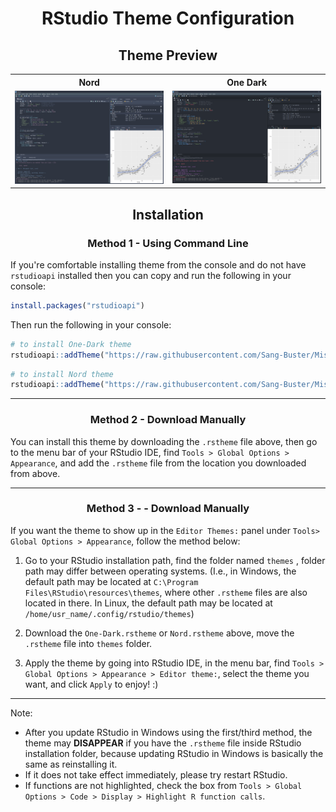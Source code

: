 <h1 align="center">RStudio Theme Configuration</h1>

<h2 align="center">Theme Preview</h2>

<div align="center">
<table>
  <tr>
    <th>Nord</th>
    <th>One Dark</th>
  </tr>
  <tr>
    <td><img src="/RStudio%20Themes/README.assets/Nord%20Theme%20Preview.png" width="500" /></td>
    <td><img src="/RStudio%20Themes/README.assets/One-Dark%20Theme%20Preview.png" width="500" /></td>
  </tr>
</table>
</div>

<h2 align="center">Installation</h2>

<h3 align="center">Method 1 - Using Command Line</h3>

If you're comfortable installing theme from the console and do not have `rstudioapi` installed then you can copy and run the following in your console:

```r
install.packages("rstudioapi")
```
Then run the following in your console:
```r
# to install One-Dark theme
rstudioapi::addTheme("https://raw.githubusercontent.com/Sang-Buster/Miscellaneous-Configuration/main/RStudio%20Themes/One-Dark.rstheme", apply = TRUE, force=TRUE)
```
```r
# to install Nord theme
rstudioapi::addTheme("https://raw.githubusercontent.com/Sang-Buster/Miscellaneous-Configuration/main/RStudio%20Themes/Nord.rstheme", apply = TRUE, force=TRUE)
```
---

<h3 align="center">Method 2 - Download Manually</h3>

You can install this theme by downloading the `.rstheme` file above, then go to the menu bar of your RStudio IDE, find `Tools > Global Options > Appearance`, and add the `.rstheme` file from the location you downloaded from above.

---

<h3 align="center">Method 3 - - Download Manually</h3>

If you want the theme to show up in the `Editor Themes:` panel under `Tools> Global Options > Appearance`, follow the method below: 

1. Go to your RStudio installation path, find the folder named `themes` , folder path may differ between operating systems. (I.e., in Windows, the default path may be located at `C:\Program Files\RStudio\resources\themes`, where other `.rstheme` files are also located in there. In Linux, the default path may be located at `/home/usr_name/.config/rstudio/themes`) 

2. Download the `One-Dark.rstheme` or `Nord.rstheme` above, move the `.rstheme` file into `themes` folder.

3. Apply the theme by going into RStudio IDE, in the menu bar, find `Tools > Global Options > Appearance > Editor theme:`, select the theme you want, and click `Apply` to enjoy! :)

---

Note: 
- After you update RStudio in Windows using the first/third method, the theme may **DISAPPEAR** if you have the `.rstheme` file inside RStudio installation folder, because updating RStudio in Windows is basically the same as reinstalling it.
- If it does not take effect immediately, please try restart RStudio. 
- If functions are not highlighted, check the box from `Tools > Global Options > Code > Display > Highlight R function calls`.
